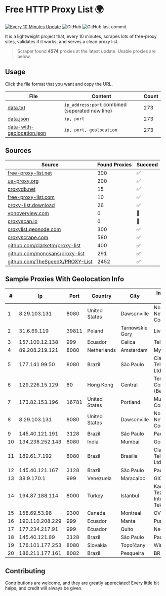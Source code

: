 
# Free HTTP Proxy List 🌍

[![Every 10 Minutes Update](https://github.com/mertguvencli/http-proxy-list/actions/workflows/main.yml/badge.svg?branch=main)](https://github.com/mertguvencli/http-proxy-list/actions/workflows/main.yml)
![GitHub](https://img.shields.io/github/license/mertguvencli/http-proxy-list)
![GitHub last commit](https://img.shields.io/github/last-commit/mertguvencli/http-proxy-list)

It is a lightweight project that, every 10 minutes, scrapes lots of free-proxy sites, validates if it works, and serves a clean proxy list.


> Scraper found **4574** proxies at the latest update. Usable proxies are below.

## Usage

Click the file format that you want and copy the URL.


|File|Content|Count|
|----|-------|-----|
|[data.txt](https://raw.githubusercontent.com/mertguvencli/http-proxy-list/main/proxy-list/data.txt)|`ip_address:port` combined (seperated new line)|273|
|[data.json](https://raw.githubusercontent.com/mertguvencli/http-proxy-list/main/proxy-list/data.json)|`ip, port`|273|
|[data-with-geolocation.json](https://raw.githubusercontent.com/mertguvencli/http-proxy-list/main/proxy-list/data-with-geolocation.json)|`ip, port, geolocation`|273|

## Sources

|Source|Found Proxies|Succeed|
|------|-------------|-------|
|[free-proxy-list.net](https://free-proxy-list.net)|300|✅|
|[us-proxy.org](https://www.us-proxy.org)|200|✅|
|[proxydb.net](http://proxydb.net)|15|✅|
|[free-proxy-list.com](https://free-proxy-list.com/?page=&port=&type%5B%5D=http&type%5B%5D=https&up_time=0&search=Search)|10|✅|
|[proxy-list.download](https://www.proxy-list.download/HTTP)|26|✅|
|[vpnoverview.com](https://vpnoverview.com/privacy/anonymous-browsing/free-proxy-servers)|0|🚫|
|[proxyscan.io](https://www.proxyscan.io)|0|🚫|
|[proxylist.geonode.com](https://proxylist.geonode.com/api/proxy-list?limit=300&page=1&sort_by=lastChecked&sort_type=desc&protocols=http,https)|300|✅|
|[proxyscrape.com](https://api.proxyscrape.com/v2/?request=displayproxies&protocol=http&timeout=10000&country=all&ssl=all&anonymity=all)|580|✅|
|[github.com/clarketm/proxy-list](https://raw.githubusercontent.com/clarketm/proxy-list/master/proxy-list-raw.txt)|400|✅|
|[github.com/monosans/proxy-list](https://raw.githubusercontent.com/monosans/proxy-list/main/proxies/http.txt)|291|✅|
|[github.com/TheSpeedX/PROXY-List](https://raw.githubusercontent.com/TheSpeedX/PROXY-List/master/http.txt)|2452|✅|


## Sample Proxies With Geolocation Info

|#|Ip|Port|Country|City|Internet Service Provider|
|-|--|----|-------|----|-------------------------|
|1|8.29.103.131|8080|United States|Dawsonville|North Georgia Network Cooperative, Inc|
|2|31.6.69.119|39811|Poland|Tarnowskie Gory|Livenet sp. z o.o.|
|3|157.100.12.138|999|Ecuador|Celica|Telconet S.A|
|4|89.208.219.121|8080|Netherlands|Amsterdam|My.com B.V.|
|5|177.141.99.50|8080|Brazil|São Paulo|Claro NXT Telecomunicacoes Ltda|
|6|129.226.15.129|80|Hong Kong|Central|Tencent Cloud Computing (Beijing) Co|
|7|173.82.153.196|16781|United States|Portland|Multacom Corporation|
|8|8.29.103.131|8080|United States|Dawsonville|North Georgia Network Cooperative, Inc|
|9|145.40.121.191|3128|Brazil|São Paulo|Packet Host, Inc.|
|10|134.238.252.143|8080|India|Mumbai|Google LLC|
|11|189.61.7.192|8080|Brazil|Brasília|Claro NXT Telecomunicacoes Ltda|
|12|145.40.121.167|3128|Brazil|São Paulo|Packet Host, Inc.|
|13|38.9.170.1|999|Venezuela|Maracaibo|GIGAPOP, C.A.|
|14|194.87.188.114|8000|Turkey|Istanbul|Kadir Huseyin Tezcan Nosspeed Internet Teknolojileri|
|15|158.69.53.98|9300|Canada|Montreal|OVH SAS|
|16|190.110.208.229|999|Ecuador|Manta|Puntonet S.A|
|17|177.234.217.91|999|Ecuador|Quito|Nedetel S.A.|
|18|145.40.121.89|3128|Brazil|São Paulo|Packet Host, Inc.|
|19|176.101.177.253|8080|Slovakia|Topoľčany|Wircom s.r.o.|
|20|186.211.177.161|8082|Brazil|Pesqueira|BR Digital|



## Contributing

Contributions are welcome, and they are greatly appreciated! Every
little bit helps, and credit will always be given.

